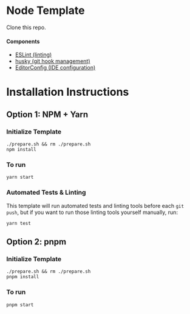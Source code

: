 # Node Template

Clone this repo.

#### Components
* [ESLint (linting)](https://eslint.org/docs/user-guide/getting-started)
* [husky (git hook management)](https://typicode.github.io/husky/#/)
* [EditorConfig (IDE configuration)](https://editorconfig.org/)

# Installation Instructions
## Option 1: NPM + Yarn
### Initialize Template

    ./prepare.sh && rm ./prepare.sh
    npm install

### To run

    yarn start

### Automated Tests & Linting 
This template will run automated tests and linting tools before each `git push`, but if you
want to run those linting tools yourself manually, run:

    yarn test

## Option 2: pnpm
### Initialize Template

    ./prepare.sh && rm ./prepare.sh
    pnpm install
    
### To run

    pnpm start
